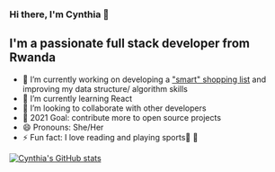 ### Hi there, I'm Cynthia 👋

## I'm a passionate full stack developer from Rwanda
 
- 🔭 I’m currently working on developing a ["smart" shopping list](https://tcl-25-shopping-list.web.app/) and improving my data structure/ algorithm skills
- 🌱 I’m currently learning React 
- 👯 I’m looking to collaborate with other developers
- :goal_net: 2021 Goal: contribute more to open source projects
- 😄 Pronouns: She/Her
- ⚡ Fun fact: I love reading and playing sports:basketball: :volleyball:


[![Cynthia's GitHub stats](https://github-readme-stats.vercel.app/api?username=ciradu2204&show_icons=true&theme=cobalt)](https://github.com/anuraghazra/github-readme-stats)


